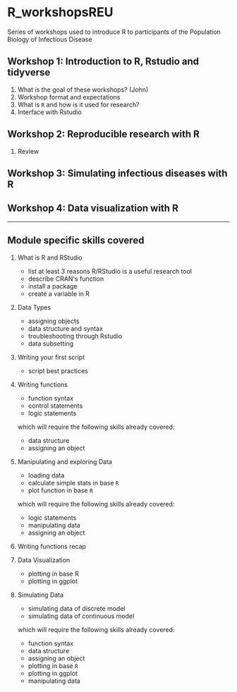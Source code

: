 # R_workshopsREU
Series of workshops used to introduce R to participants of the Population Biology of Infectious Disease 

## Workshop 1: Introduction to R, Rstudio and tidyverse
  1. What is the goal of these workshops? (John)
  2. Workshop format and expectations
  2. What is `R` and how is it used for research?
  3. Interface with Rstudio
## Workshop 2: Reproducible research with R
  1. Review 
## Workshop 3: Simulating infectious diseases with R

## Workshop 4: Data visualization with R

---

## Module specific skills covered
  1.  What is R and RStudio
      - list at least 3 reasons R/RStudio is a useful research tool 
      - describe CRAN's function
      - install a package
      - create a variable in R
  2.  Data Types
      - assigning objects
      - data structure and syntax
      - troubleshooting through Rstudio
      - data subsetting
  3.  Writing your first script
      - script best practices 
  4.  Writing functions 
      - function syntax
      - control statements
      - logic statements 
      
      which will require the following skills already covered:       
       - data structure 
       - assigning an object
        
  5.  Manipulating and exploring Data  
      - loading data 
      - calculate simple stats in base `R`
      - plot function in base `R`

      which will require the following skills already covered:
       - logic statements
       - manipulating data  
       - assigning an object
 
 6.  Writing functions recap
 7.  Data Visualization
      - plotting in base R
      - plotting in ggplot
 8.  Simulating Data
        - simulating data of discrete model
        - simulating data of continuous model
        
      which will require the following skills already covered:

        - function syntax
        - data structure 
        - assigning an object
        - plotting in base `R`
        - plotting in ggplot
        - manipulating data  
